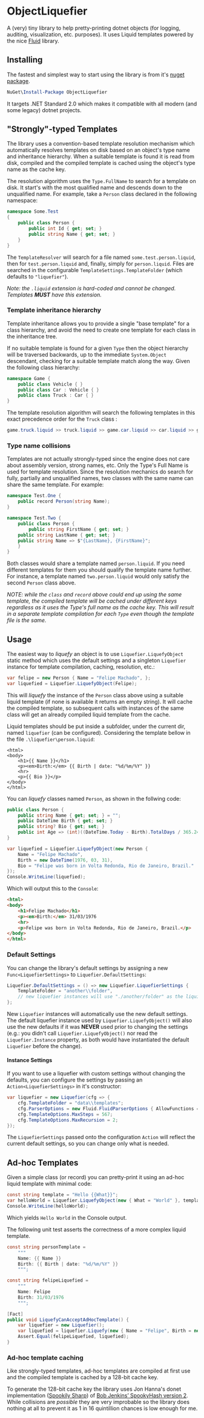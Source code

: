# ObjectLiquefier

A (very) tiny library to help pretty-printing dotnet objects (for logging, auditing, visualization, etc. purposes). It uses Liquid templates powered by the nice [Fluid](https://github.com/sebastienros/fluid) library. 

## Installing

The fastest and simplest way to start using the library is from it's [nuget package](https://www.nuget.org/packages/ObjectLiquefier).
```powershell
NuGet\Install-Package ObjectLiquefier
```

It targets .NET Standard 2.0 which makes it compatible with all modern (and some legacy) dotnet projects.

## "Strongly"-typed Templates

The library uses a convention-based template resolution mechanism which automatically resolves templates on disk based on an object's type name and inheritance hierarchy. When a suitable template is found it is read from disk, compiled and the compiled template is cached using the object's type name as the cache key.

The resolution algorithm uses the `Type.FullName` to search for a template on disk. It start's with the most qualified name and descends down to the unqualified name. For example, take a `Person` class declared in the following namespace:

```csharp
namespace Some.Test
{
    public class Person {
        public int Id { get; set; } 
        public string Name { get; set; }
    }
}
```

The `TemplateResolver` will search for a file named `some.test.person.liquid`, then for `test.person.liquid` and, finally, simply for `person.liquid`. Files are searched in the configurable `TemplateSettings.TemplateFolder` (which defaults to `"liquefier"`). 

_Note: the `.liquid` extension is hard-coded and cannot be changed. Templates **MUST** have this extension._

### Template inheritance hierarchy

Template inheritance allows you to provide a single "base template" for a class hierarchy, and avoid the need to create one template for each class in the inheritance tree.  

If no suitable template is found for a given `Type` then the object hierarchy will be traversed backwards, up to the immediate `System.Object` descendant, checking for a suitable template match along the way. Given the following class hierarchy:

```csharp
namespace Game {
    public class Vehicle { }
    public class Car : Vehicle { }
    public class Truck : Car { }
}
```

The template resolution algorithm will search the following templates in this exact precedence order for the `Truck` class :

```csharp
game.truck.liquid >> truck.liquid >> game.car.liquid >> car.liquid >> game.vehicle.liquid >> vehicle.liquid
```

### Type name collisions

Templates are not actually strongly-typed since the engine does not care about assembly version, strong names, etc. Only the Type's Full Name is used for template resolution. Since the resolution mechanics do search for fully, partially and unqualified names, two classes with the same name can share the same template. For example:

```csharp
namespace Test.One {
    public record Person(string Name);
}
```
```csharp
namespace Test.Two {
    public class Person {
    	public string FirstName { get; set; }
	public string LastName { get; set; }
	public string Name => $"{LastName}, {FirstName}";
    }
}
```    

Both classes would share a template named `person.liquid`. If you need different templates for them you should qualify the template name further. For instance, a template named `two.person.liquid` would only satisfy the second `Person` class above.

_NOTE: while the `class` and `record` above could end up using the same template, the compiled template will be cached under different keys regardless as it uses the Type's full name as the cache key. This will result in a separate template compilation for each `Type` even though the template file is the same._

## Usage 

The easiest way to _liquefy_ an object is to use `Liquefier.LiquefyObject` static method which uses the default settings and a singleton `Liquefier` instance for template compilation, caching, resolution, etc.:

```csharp
var felipe = new Person { Name = "Felipe Machado", };
var liquefied = Liquefier.LiquefyObject(Felipe);

```

This will _liquefy_ the instance of the `Person` class above using a suitable liquid template (if none is available it returns an empty string). It will cache the compiled template, so subsequent calls with instances of the same class will get an already compiled liquid template from the cache. 

Liquid templates should be put inside a subfolder, under the current dir, named `liquefier` (can be configured). Considering the template bellow in the file  `.\liquefier\person.liquid`:

```liquid
<html>
<body>
	<h1>{{ Name }}</h1>
	<p><em>Birth:</em> {{ Birth | date: "%d/%m/%Y" }}
	<hr>
	<p>{{ Bio }}</p>
</body>
</html>
```

You can _liquefy_ classes named `Person`, as shown in the follwing code:

```csharp
public class Person {
    public string Name { get; set; } = "";
    public DateTime Birth { get; set; }
    public string? Bio { get; set; }
    public int Age => (int)((DateTime.Today - Birth).TotalDays / 365.2425);
}

var liquefied = Liquefier.LiquefyObject(new Person {
    Name = "Felipe Machado",
    Birth = new DateTime(1976, 03, 31),
    Bio = "Felipe was born in Volta Redonda, Rio de Janeiro, Brazil."
});
Console.WriteLine(liquefied);
```

Which will output this to the `Console`:

```html
<html>
<body>
	<h1>Felipe Machado</h1>
	<p><em>Birth:</em> 31/03/1976
	<hr>
	<p>Felipe was born in Volta Redonda, Rio de Janeiro, Brazil.</p>
</body>
</html>
```

### Default Settings

You can change the library's default settings by assigning a new `Func<LiquefierSettings>` to `Liquefier.DefaultSettings`:

```csharp
Liquefier.DefaultSettings = () => new Liquefier.LiquefierSettings {
    TemplateFolder = "another\\folder",
    // new liquefier instances will use "./another/folder" as the liquid source template directory
};

```

New `Liquefier` instances will automatically use the new default settings. The default liquefier instance used by `Liquefier.LiquefyObject()` will also use the new defaults if it was **NEVER** used prior to changing the settings (e.g.: you didn't call `Liquefier.LiquefyObject()` nor read the `Liquefier.Instance` property, as both would have instantiated the default `Liquefier` before the change).

#### Instance Settings

If you want to use a liquefier with custom settings without changing the defaults, you can configure the settings by passing an `Action<LiquefierSettings>` in it's constructor:

```csharp
var liquefier = new Liquefier(cfg => {
    cfg.TemplateFolder = "data\\templates";
    cfg.ParserOptions = new Fluid.FluidParserOptions { AllowFunctions = false };
    cfg.TemplateOptions.MaxSteps = 567;
    cfg.TemplateOptions.MaxRecursion = 2;
});
```

The `LiquefierSettings` passed onto the configuration `Action` will reflect the current default settings, so you can change only what is needed.

## Ad-hoc Templates

Given a simple class (or record) you can pretty-print it using an ad-hoc liquid template with minimal code:
```csharp
const string template = "Hello {{What}}";
var helloWorld = Liquefier.LiquefyObject(new { What = "World" }, template);
Console.WriteLine(helloWorld);
```
Which yields `Hello World` in the Console output.

The following unit test asserts the correctness of a more complex liquid template.

```csharp
const string personTemplate =
    """
    Name: {{ Name }}
    Birth: {{ Birth | date: "%d/%m/%Y" }}
    """;

const string felipeLiquefied =
    """
    Name: Felipe
    Birth: 31/03/1976
    """;

[Fact]
public void LiquefyCanAcceptAdHocTemplate() {
    var liquefier = new Liquefier();
    var liquefied = liquefier.Liquefy(new { Name = "Felipe", Birth = new DateTime(1976, 03, 31) }, personTemplate);
    Assert.Equal(felipeLiquefied, liquefied);
}
```

### Ad-hoc template caching

Like strongly-typed templates, ad-hoc templates are compiled at first use and the compiled template is cached by a 128-bit cache key.

To generate the 128-bit cache key the library uses Jon Hanna's donet implementation ([Spookily Sharp](https://github.com/JonHanna/SpookilySharp/)) of [Bob Jenkins’ SpookyHash version 2](http://burtleburtle.net/bob/hash/spooky.html). While collisions are _possible_ they are very improbable so the library does nothing at all to prevent it as 1 in 16 quintillion chances is low enough for me.


